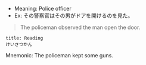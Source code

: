  
- Meaning: Police officer 
- Ex: その警察官はその男がドアを開けるのを見た。
>The policeman observed the man open the door.

```ad-note 
title: Reading
けいさつかん
```

Mnemonic: The policeman kept some guns.
